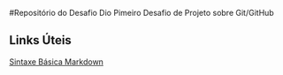 #Repositório do Desafio Dio
Pimeiro Desafio de Projeto sobre Git/GitHub

## Links Úteis

[Sintaxe Básica Markdown](https://www.markdownguide.org/basic-syntax/)
